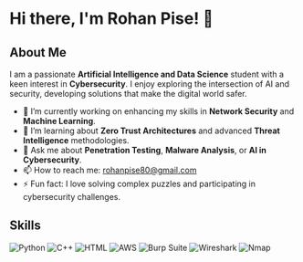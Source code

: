 # Hi there, I'm Rohan Pise! 👋


## About Me

I am a passionate **Artificial Intelligence and Data Science** student with a keen interest in **Cybersecurity**. I enjoy exploring the intersection of AI and security, developing solutions that make the digital world safer.

- 🔭 I’m currently working on enhancing my skills in **Network Security** and **Machine Learning**.
- 🌱 I’m learning about **Zero Trust Architectures** and advanced **Threat Intelligence** methodologies.
- 💬 Ask me about **Penetration Testing**, **Malware Analysis**, or **AI in Cybersecurity**.
- 📫 How to reach me: [rohanpise80@gmail.com](mailto:rohanpise80@gmail.com)
- ⚡ Fun fact: I love solving complex puzzles and participating in cybersecurity challenges.

## Skills

![Python](https://img.shields.io/badge/Python-3776AB?style=for-the-badge&logo=python&logoColor=white)
![C++](https://img.shields.io/badge/C++-00599C?style=for-the-badge&logo=cplusplus&logoColor=white)
![HTML](https://img.shields.io/badge/HTML-E34F26?style=for-the-badge&logo=html5&logoColor=white)
![AWS](https://img.shields.io/badge/AWS-232F3E?style=for-the-badge&logo=amazonaws&logoColor=white)
![Burp Suite](https://img.shields.io/badge/Burp_Suite-FF6C37?style=for-the-badge&logo=burpsuite&logoColor=white)
![Wireshark](https://img.shields.io/badge/Wireshark-1679A7?style=for-the-badge&logo=wireshark&logoColor=white)
![Nmap](https://img.shields.io/badge/Nmap-4682B4?style=for-the-badge&logo=nmap&logoColor=white)


